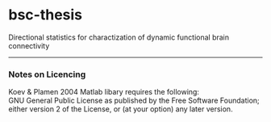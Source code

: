 # bsc-thesis
Directional statistics for charactization of dynamic functional brain connectivity







---
### Notes on Licencing

Koev & Plamen 2004 Matlab libary requires the following:  
GNU General Public License as published by the
Free Software Foundation; either version 2 of the License, or (at your
option) any later version.


